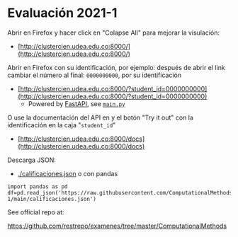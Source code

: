 # Evaluación 2021-1
Abrir en Firefox y hacer click en "Colapse All" para mejorar la visulación:
* [http://clustercien.udea.edu.co:8000/](http://clustercien.udea.edu.co:8000/)

Abrir en Firefox con su identificación, por ejemplo: después de abrir el link cambiar el número al final: `0000000000`, por su identificación
* [http://clustercien.udea.edu.co:8000/?student_id=0000000000](http://clustercien.udea.edu.co:8000/?student_id=0000000000)
  * Powered by [FastAPI](https://fastapi.tiangolo.com/), see [`main.py`](./main.py)

O use la documentación del API en y el botón "Try it out" con la identificación en la caja "`student_id`"
* [http://clustercien.udea.edu.co:8000/docs](http://clustercien.udea.edu.co:8000/docs)

Descarga JSON:
* [./calificaciones.json](./calificaciones.json)
o con pandas
```pyhon
import pandas as pd
df=pd.read_json('https://raw.githubusercontent.com/ComputationalMethods/Evaluacion_2021-1/main/calificaciones.json')
```

See official repo at:

https://github.com/restrepo/examenes/tree/master/ComputationalMethods

